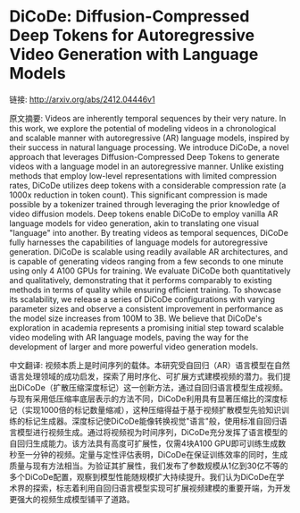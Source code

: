 # DiCoDe: Diffusion-Compressed Deep Tokens for Autoregressive Video Generation with Language Models

链接: http://arxiv.org/abs/2412.04446v1

原文摘要:
Videos are inherently temporal sequences by their very nature. In this work,
we explore the potential of modeling videos in a chronological and scalable
manner with autoregressive (AR) language models, inspired by their success in
natural language processing. We introduce DiCoDe, a novel approach that
leverages Diffusion-Compressed Deep Tokens to generate videos with a language
model in an autoregressive manner. Unlike existing methods that employ
low-level representations with limited compression rates, DiCoDe utilizes deep
tokens with a considerable compression rate (a 1000x reduction in token count).
This significant compression is made possible by a tokenizer trained through
leveraging the prior knowledge of video diffusion models. Deep tokens enable
DiCoDe to employ vanilla AR language models for video generation, akin to
translating one visual "language" into another. By treating videos as temporal
sequences, DiCoDe fully harnesses the capabilities of language models for
autoregressive generation. DiCoDe is scalable using readily available AR
architectures, and is capable of generating videos ranging from a few seconds
to one minute using only 4 A100 GPUs for training. We evaluate DiCoDe both
quantitatively and qualitatively, demonstrating that it performs comparably to
existing methods in terms of quality while ensuring efficient training. To
showcase its scalability, we release a series of DiCoDe configurations with
varying parameter sizes and observe a consistent improvement in performance as
the model size increases from 100M to 3B. We believe that DiCoDe's exploration
in academia represents a promising initial step toward scalable video modeling
with AR language models, paving the way for the development of larger and more
powerful video generation models.

中文翻译:
视频本质上是时间序列的载体。本研究受自回归（AR）语言模型在自然语言处理领域的成功启发，探索了用时序化、可扩展方式建模视频的潜力。我们提出DiCoDe（扩散压缩深度标记）这一创新方法，通过自回归语言模型生成视频。与现有采用低压缩率底层表示的方法不同，DiCoDe利用具有显著压缩比的深度标记（实现1000倍的标记数量缩减），这种压缩得益于基于视频扩散模型先验知识训练的标记生成器。深度标记使DiCoDe能像转换视觉"语言"般，使用标准自回归语言模型进行视频生成。通过将视频视为时间序列，DiCoDe充分发挥了语言模型的自回归生成能力。该方法具有高度可扩展性，仅需4块A100 GPU即可训练生成数秒至一分钟的视频。定量与定性评估表明，DiCoDe在保证训练效率的同时，生成质量与现有方法相当。为验证其扩展性，我们发布了参数规模从1亿到30亿不等的多个DiCoDe配置，观察到模型性能随规模扩大持续提升。我们认为DiCoDe在学术界的探索，标志着利用自回归语言模型实现可扩展视频建模的重要开端，为开发更强大的视频生成模型铺平了道路。
